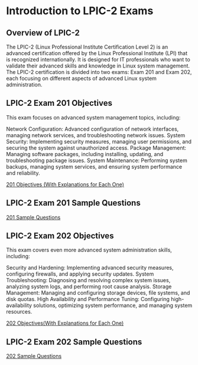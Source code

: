 # Introduction to LPIC-2 Exams 

## Overview of LPIC-2

The LPIC-2 (Linux Professional Institute Certification Level 2) is an advanced certification offered by the Linux Professional Institute (LPI) that is recognized internationally. It is designed for IT professionals who want to validate their advanced skills and knowledge in Linux system management. The LPIC-2 certification is divided into two exams: Exam 201 and Exam 202, each focusing on different aspects of advanced Linux system administration.

## LPIC-2 Exam 201 Objectives

This exam focuses on advanced system management topics, including:

Network Configuration: Advanced configuration of network interfaces, managing network services, and troubleshooting network issues.
System Security: Implementing security measures, managing user permissions, and securing the system against unauthorized access.
Package Management: Managing software packages, including installing, updating, and troubleshooting package issues.
System Maintenance: Performing system backups, managing system services, and ensuring system performance and reliability.

[201 Objectives (With Explanations for Each One)](https://github.com/SamanKhalife/linux-Tutorial/blob/main/Lpic%202/LPIC-2%20Exam%20201%20Objectives.md)

## LPIC-2 Exam 201 Sample Questions 

[201 Sample Questions](https://github.com/SamanKhalife/linux-Tutorial/blob/main/Lpic%202/LPIC-2%20Exam%20201%20(201-450)%20Exam.md)

## LPIC-2 Exam 202 Objectives

This exam covers even more advanced system administration skills, including:

Security and Hardening: Implementing advanced security measures, configuring firewalls, and applying security updates.
System Troubleshooting: Diagnosing and resolving complex system issues, analyzing system logs, and performing root cause analysis.
Storage Management: Managing and configuring storage devices, file systems, and disk quotas.
High Availability and Performance Tuning: Configuring high-availability solutions, optimizing system performance, and managing system resources.

[202 Objectives(With Explanations for Each One)](https://github.com/SamanKhalife/linux-Tutorial/blob/main/Lpic%202/LPIC-2%20Exam%20202%20Objectives.md)

## LPIC-2 Exam 202 Sample Questions 

[202 Sample Questions](https://github.com/SamanKhalife/linux-Tutorial/blob/main/Lpic%202/LPIC-2%20Exam%20202%20(202-450)%20Exam%20.md)
